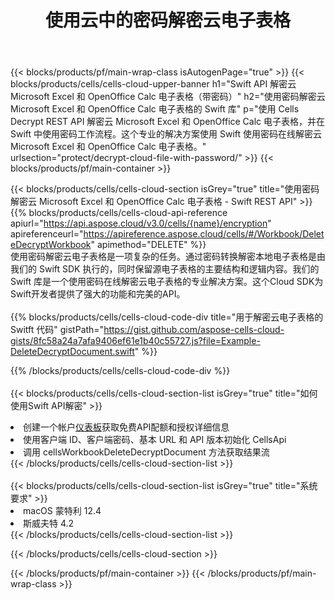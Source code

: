 ﻿---
title: 使用云中的密码解密云电子表格
description: 适用于 Microsoft Excel 和 OpenOffice Calc 的云 API 和 SDK 使用云文件上的密码进行解密。通过Cells云API解密云电子表格。SDK支持多种开发语言。它们包括 Android、C#、Go、Java、NodeJS、Perl、PHP、Python、Ruby 和 swift。
url: /zh/swift/protect/decrypt-cloud-file-with-password/
---
{{< blocks/products/pf/main-wrap-class isAutogenPage="true" >}}
{{< blocks/products/cells/cells-cloud-upper-banner h1="Swift API 解密云 Microsoft Excel 和 OpenOffice Calc 电子表格（带密码）" h2="使用密码解密云 Microsoft Excel 和 OpenOffice Calc 电子表格的 Swift 库" p="使用 Cells Decrypt REST API 解密云 Microsoft Excel 和 OpenOffice Calc 电子表格，并在 Swift 中使用密码工作流程。这个专业的解决方案使用 Swift 使用密码在线解密云 Microsoft Excel 和 OpenOffice Calc 电子表格。" urlsection="protect/decrypt-cloud-file-with-password/" >}}
{{< blocks/products/pf/main-container >}}

{{< blocks/products/cells/cells-cloud-section isGrey="true" title="使用密码解密云 Microsoft Excel 和 OpenOffice Calc 电子表格 - Swift REST API" >}}
{{% blocks/products/cells/cells-cloud-api-reference apiurl="https://api.aspose.cloud/v3.0/cells/{name}/encryption" apireferenceurl="https://apireference.aspose.cloud/cells/#/Workbook/DeleteDecryptWorkbook" apimethod="DELETE" %}}
<br/>
使用密码解密云电子表格是一项复杂的任务。通过密码转换解密本地电子表格是由我们的 Swift SDK 执行的，同时保留源电子表格的主要结构和逻辑内容。我们的 Swift 库是一个使用密码在线解密云电子表格的专业解决方案。这个Cloud SDK为Swift开发者提供了强大的功能和完美的API。
<br/>
<br/>
{{% blocks/products/cells/cells-cloud-code-div title="用于解密云电子表格的 Switft 代码" gistPath="https://gist.github.com/aspose-cells-cloud-gists/8fc58a24a7afa9406ef61e1b40c55727.js?file=Example-DeleteDecryptDocument.swift" %}}
  
{{% /blocks/products/cells/cells-cloud-code-div %}}
<br/>
<br/>
{{< blocks/products/cells/cells-cloud-section-list isGrey="true" title="如何使用Swift API解密" >}}
<li>创建一个帐户<a href="https://dashboard.aspose.cloud/">仪表板</a>获取免费API配额和授权详细信息</li>
<li>使用客户端 ID、客户端密码、基本 URL 和 API 版本初始化 CellsApi</li>
<li>调用 cellsWorkbookDeleteDecryptDocument 方法获取结果流</li>
{{< /blocks/products/cells/cells-cloud-section-list >}}
<br/>
<br/>
{{< blocks/products/cells/cells-cloud-section-list isGrey="true" title="系统要求" >}}
<li>macOS 蒙特利 12.4</li>
<li>斯威夫特 4.2</li>
{{< /blocks/products/cells/cells-cloud-section-list >}}

{{< /blocks/products/cells/cells-cloud-section >}}

{{< /blocks/products/pf/main-container >}}
{{< /blocks/products/pf/main-wrap-class >}}
